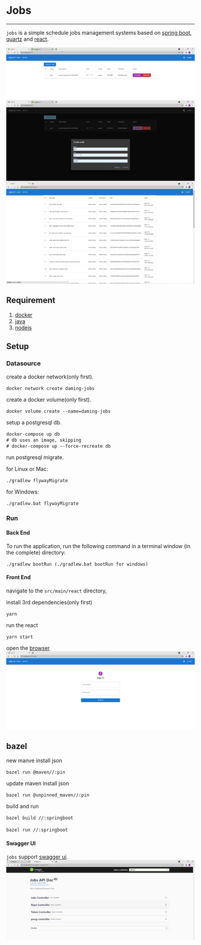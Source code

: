 # Jobs
----

`jobs` is a simple schedule jobs management systems based on [spring boot](https://spring.io/projects/spring-boot/), [quartz](http://www.quartz-scheduler.org/) and [react](https://reactjs.org/).

![job-list](https://raw.githubusercontent.com/damingerdai/jobs/master/screenshots/job-list.png)
![job-create-dark](https://raw.githubusercontent.com/damingerdai/jobs/master/screenshots/job-create-dark.png)
![changelogs](https://raw.githubusercontent.com/damingerdai/jobs/master/screenshots/changelogs.png)

## Requirement

1. [docker](https://www.docker.com/)
2. [java](http://jdk.java.net/17/)
3. [nodejs](https://nodejs.org/en/)

## Setup

### Datasource

create a docker network(only first).

```shell script
docker network create daming-jobs
```

create a docker volume(only first).

```shell script
docker volume create --name=daming-jobs
```

setup a postgresql db.

```shell script
docker-compose up db
# db uses an image, skipping
# docker-compose up --force-recreate db
```

run postgresql migrate.

for Linux or Mac:

```shell script
./gradlew flywayMigrate
```

for Windows:

```shell
./gradlew.bat flywayMigrate
```

### Run

#### Back End

To run the application, run the following command in a terminal window (in the complete) directory:

```shell
./gradlew bootRun (./gradlew.bat bootRun for windows)
```


#### Front End

navigate to the `src/main/react` directory,

install 3rd dependencies(only first)

```shell
yarn
```

run the react

```shell
yarn start
```

open the [browser](http://localhost:3000/)
![login](https://raw.githubusercontent.com/damingerdai/jobs/master/screenshots/login.png)

## bazel

new manve install json

```
bazel run @maven//:pin 
```

update maven install json

```
bazel run @unpinned_maven//:pin
```


build and run

```
bazel build //:springboot

bazel run //:springboot
```

####  Swagger UI

`jobs` support [swagger ui](http://127.0.0.1:8443/swagger-ui/index.html).
![swagger-ui](https://raw.githubusercontent.com/damingerdai/jobs/master/screenshots/swagger-ui.png)